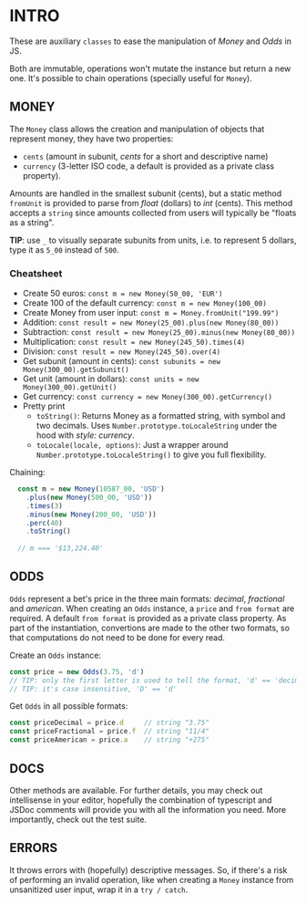 # INTRO

These are auxiliary `classes` to ease the manipulation of _Money_ and _Odds_ in JS.

Both are immutable, operations won't mutate the instance but return a new one. It's possible to chain operations (specially useful for `Money`).


## MONEY

The `Money` class allows the creation and manipulation of objects that represent money, they have two properties:
- `cents` (amount in subunit, _cents_ for a short and descriptive name)
- `currency` (3-letter ISO code, a default is provided as a private class property).

Amounts are handled in the smallest subunit (cents), but a static method `fromUnit` is provided to parse from _float_ (dollars) to _int_ (cents). This method accepts a `string` since amounts collected from users will typically be "floats as a string".

**TIP**: use `_` to visually separate subunits from units, i.e. to represent 5 dollars, type it as `5_00` instead of `500`.

### **Cheatsheet**
- Create 50 euros: `const m = new Money(50_00, 'EUR')`
- Create 100 of the default currency: `const m = new Money(100_00)`
- Create Money from user input: `const m = Money.fromUnit("199.99")`
- Addition: `const result = new Money(25_00).plus(new Money(80_00))`
- Subtraction: `const result = new Money(25_00).minus(new Money(80_00))`
- Multiplication: `const result = new Money(245_50).times(4)`
- Division: `const result = new Money(245_50).over(4)`
- Get subunit (amount in cents): `const subunits = new Money(300_00).getSubunit()`
- Get unit (amount in dollars): `const units = new Money(300_00).getUnit()`
- Get currency: `const currency = new Money(300_00).getCurrency()`
- Pretty print
  - `toString()`: Returns Money as a formatted string, with symbol and two decimals. Uses `Number.prototype.toLocaleString` under the hood with _style: currency_.
  - `toLocale(locale, options)`: Just a wrapper around `Number.prototype.toLocaleString()` to give you full flexibility.

Chaining:
```javascript
  const m = new Money(10587_00, 'USD')
    .plus(new Money(500_00, 'USD'))
    .times(3)
    .minus(new Money(200_00, 'USD'))
    .perc(40)
    .toString()
  
  // m === '$13,224.40'
````


## ODDS

`Odds` represent a bet's price in the three main formats: _decimal_, _fractional_ and _american_. When creating an `Odds` instance, a `price` and `from format` are required. A default `from format` is provided as a private class property. As part of the instantiation, convertions are made to the other two formats, so that computations do not need to be done for every read.

Create an `Odds` instance:
```javascript
const price = new Odds(3.75, 'd')
// TIP: only the first letter is used to tell the format, 'd' == 'decimal'
// TIP: it's case insensitive, 'D' == 'd'
```

Get `Odds` in all possible formats:
```javascript
const priceDecimal = price.d     // string "3.75"
const priceFractional = price.f  // string "11/4"
const priceAmerican = price.a    // string "+275"
```

## DOCS
Other methods are available. For further details, you may check out intellisense in your editor, hopefully the combination of typescript and JSDoc comments will provide you with all the information you need. More importantly, check out the test suite.

## ERRORS
It throws errors with (hopefully) descriptive messages. So, if there's a risk of performing an invalid operation, like when creating a `Money` instance from unsanitized user input, wrap it in a `try / catch`.
